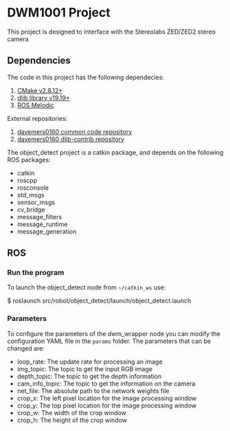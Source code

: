 # DWM1001 Project
This project is designed to interface with the Stereolabs ZED/ZED2 stereo camera

## Dependencies

The code in this project has the following dependecies:

1. [CMake v2.8.12+](https://cmake.org/download/)
2. [dlib library v19.19+](http://dlib.net/ )
3. [ROS Melodic](https://www.ros.org/ )

External repositories:

1. [davemers0160 common code repository](https://github.com/davemers0160/Common )
2. [davemers0160 dlib-contrib repository](https://github.com/davemers0160/dlib-contrib )

The object_detect project is a catkin package, and depends on the following ROS packages:

   - catkin
   - roscpp
   - rosconsole
   - std_msgs
   - sensor_msgs
   - cv_bridge
   - message_filters
   - message_runtime
   - message_generation

## ROS

### Run the program

To launch the object_detect node from `~/catkin_ws` use:

  $ roslaunch src/robot/object_detect/launch/object_detect.launch


### Parameters

To configure the parameters of the dwm_wrapper node you can modify the configuration YAML file in the `params` folder.  The parameters that can be changed are:

  - loop_rate: The update rate for processing an image
  - img_topic: The topic to get the input RGB image
  - depth_topic: The topic to get the depth information
  - cam_info_topic: The topic to get the information on the camera
  - net_file: The absolute path to the network weights file
  - crop_x: The left pixel location for the image processing window
  - crop_y: The top pixel location for the image processing window
  - crop_w: The width of the crop window
  - crop_h: The height of the crop window


